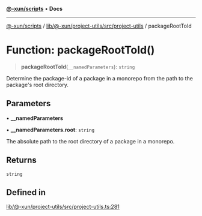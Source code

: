 [**@-xun/scripts**](../../../../../../README.md) • **Docs**

***

[@-xun/scripts](../../../../../../README.md) / [lib/@-xun/project-utils/src/project-utils](../README.md) / packageRootToId

# Function: packageRootToId()

> **packageRootToId**(`__namedParameters`): `string`

Determine the package-id of a package in a monorepo from the path to the
package's root directory.

## Parameters

• **\_\_namedParameters**

• **\_\_namedParameters.root**: `string`

The absolute path to the root directory of a package in a monorepo.

## Returns

`string`

## Defined in

[lib/@-xun/project-utils/src/project-utils.ts:281](https://github.com/Xunnamius/xscripts/blob/ce701f3d57da9f82ee0036320bc62d5c51233011/lib/@-xun/project-utils/src/project-utils.ts#L281)
